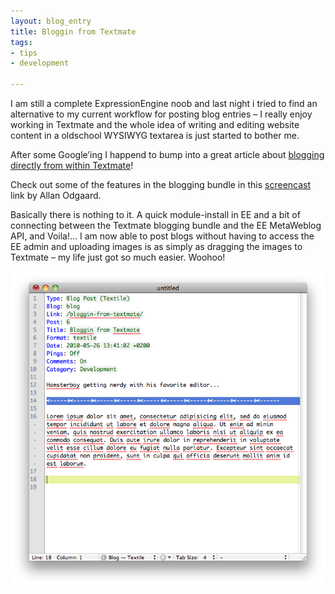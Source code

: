 ```yaml
---
layout: blog_entry
title: Bloggin from Textmate
tags:
- tips
- development

---
```


<p>I am still a complete ExpressionEngine noob and last night i tried to find an alternative to my current workflow for posting blog entries – I really enjoy working in Textmate and the whole idea of writing and editing website content in a oldschool <span class="caps">WYSIWYG</span> textarea is just started to bother me.</p>

<p>After some Google’ing I happend to bump into a great article about <a href="http://www.viget.com/extend/from-textmate-to-expressionengine/">blogging directly from within Textmate</a>!</p>

<!--more-->

<p>Check out some of the features in the blogging bundle in this <a href="http://macromates.com/screencast/blogging_take_two.mov">screencast</a> link by Allan Odgaard.</p>

<p>Basically there is nothing to it. A quick module-install in EE and a bit of connecting between the Textmate blogging bundle and the EE MetaWeblog <span class="caps">API</span>, and Voila!… I am now able to post blogs without having to access the EE admin and uploading images is as simply as dragging the images to Textmate – my life just got so much easier. Woohoo!</p>

<p><img src="/images/blog-images/2010-05-27_blogging_from_textmate.png" title="Blogging From Textmate" alt="Blogging From Textmate"></p>